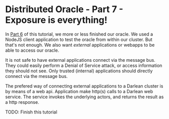 # Distributed Oracle - Part 7 - Exposure is everything!

In [Part 6](../6_wait_a_while/) of this tutorial, we more or less finished our oracle. We used a NodeJS client application to test the oracle from within our cluster. But that's not enough. We also want *external* applications or webapps to be able to access our oracle.

It is not safe to have external applications connect via the message bus. They could easily perform a Denial of Service attack, or access information they should not see. Only trusted (internal) applications should directly connect via the message bus.

The prefered way of connecting external applications to a Darlean cluster is by means of a web api. Application make http(s) calls to a Darlean web service. The service invokes the underlying actors, and returns the result as a http response.

TODO: Finish this tutorial